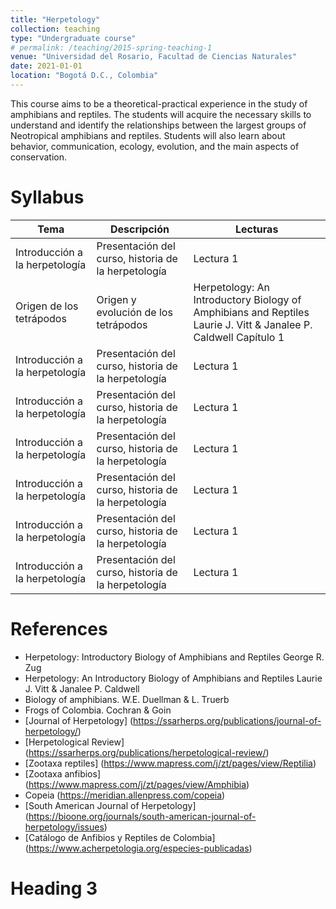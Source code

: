 ```yaml
---
title: "Herpetology"
collection: teaching
type: "Undergraduate course"
# permalink: /teaching/2015-spring-teaching-1
venue: "Universidad del Rosario, Facultad de Ciencias Naturales"
date: 2021-01-01
location: "Bogotá D.C., Colombia"
---
```


This course aims to be a theoretical-practical experience in the study of amphibians and reptiles. The students will acquire the necessary skills to understand and identify the relationships between the largest groups of Neotropical amphibians and reptiles.  Students will also learn about behavior, communication, ecology, evolution, and the main aspects of conservation.

Syllabus
======

| Tema             | Descripción |           Lecturas                                                   |
| --------         | ------ | ------------------------------------------------------------ |
| Introducción a la herpetología | Presentación del curso, historia de la herpetología   | Lectura 1|
| Origen de los tetrápodos | Origen y evolución de los tetrápodos    | Herpetology: An Introductory Biology of Amphibians and Reptiles Laurie J. Vitt & Janalee P. Caldwell Capítulo 1 |
| Introducción a la herpetología | Presentación del curso, historia de la herpetología   | Lectura 1|
| Introducción a la herpetología | Presentación del curso, historia de la herpetología   | Lectura 1|
| Introducción a la herpetología | Presentación del curso, historia de la herpetología   | Lectura 1|
| Introducción a la herpetología | Presentación del curso, historia de la herpetología   | Lectura 1|
| Introducción a la herpetología | Presentación del curso, historia de la herpetología   | Lectura 1|
| Introducción a la herpetología | Presentación del curso, historia de la herpetología   | Lectura 1|

References
======
- Herpetology: Introductory Biology of Amphibians and Reptiles George R. Zug 
-	Herpetology: An Introductory Biology of Amphibians and Reptiles Laurie J. Vitt & Janalee P. Caldwell
-	Biology of amphibians.  W.E. Duellman & L. Truerb 
-	Frogs of Colombia. Cochran & Goin
- [Journal of Herpetology] (https://ssarherps.org/publications/journal-of-herpetology/) 
- [Herpetological Review] (https://ssarherps.org/publications/herpetological-review/) 
- [Zootaxa reptiles] (https://www.mapress.com/j/zt/pages/view/Reptilia) 
- [Zootaxa anfibios] (https://www.mapress.com/j/zt/pages/view/Amphibia) 
- Copeia (https://meridian.allenpress.com/copeia) 
- [South American Journal of Herpetology] (https://bioone.org/journals/south-american-journal-of-herpetology/issues) 
- [Catálogo de Anfibios y Reptiles de Colombia] (https://www.acherpetologia.org/especies-publicadas) 


Heading 3
======
